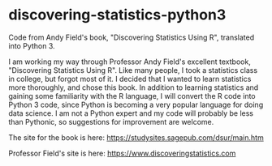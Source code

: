 # discovering-statistics-python3
Code from Andy Field's book, "Discovering Statistics Using R", translated into Python 3.

I am working my way through Professor Andy Field's excellent textbook, "Discovering Statistics Using R". Like many people, I took a statistics class in college, but forgot most of it. I decided that I wanted to learn statistics more thoroughly, and chose this book. In addition to learning statistics and gaining some familiarity with the R language, I will convert the R code into Python 3 code, since Python is becoming a very popular language for doing data science. I am not a Python expert and my code will probably be less than Pythonic, so suggestions for improvement are welcome.

The site for the book is here: https://studysites.sagepub.com/dsur/main.htm

Professor Field's site is here:  https://www.discoveringstatistics.com
